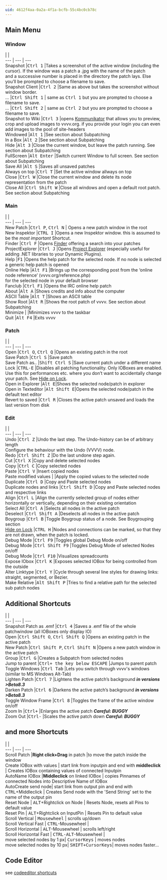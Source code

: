 ```yaml
---
uid: 4612f4aa-0a2a-4f1a-bcfb-55c4bc0cb78c
---
```


## Main Menu
### Window
   |   |   
--- | --- | ---  
Snapshot    |<kbd>Ctrl 1</kbd> 	|Takes a screenshot of the active window (including the cursor). If the window was a patch a .jpg with the name of the patch<br> and a successive number is placed in the directory the patch lays. Else you’ll be prompted to choose a filename to save.  
Snapshot Client 	|<kbd>Ctrl 2</kbd> 	|Same as above but takes the screenshot without window border.  
...   |<kbd>Ctrl Shift 1</kbd> | same as <kbd>Ctrl 1</kbd> but you are prompted to choose a filename to save.  
...   |<kbd>Ctrl Shift 2</kbd> | same as <kbd>Ctrl 2</kbd> but you are prompted to choose a filename to save.  
Snapshot to Wiki        |<kbd>Ctrl 3</kbd>  |opens [Kommunikator](xref:1765bb2b-f698-405a-b207-a995995fb52b) that allows you to preview, crop and upload images to vvvv.org. if you provide your login you can even add images to the pool of site-headers  
Windowed		|<kbd>Alt 1</kbd> 	|See section about Subpatching  
In a Box |<kbd>Alt 2</kbd> 	|See section about Subpatching  
Hide 	|<kbd>Alt 3</kbd> 	|Close the current window, but leave the patch running. See section about Subpatching  
FullScreen 	|<kbd>Alt Enter</kbd> 	|Switch current Window to full screen. See section about Subpatching  
Save All 	|<kbd>Alt S</kbd> 	|Saves all unsaved patches  
Always on top       |<kbd>Ctrl T</kbd>  |Set the active window allways on top  
Close 	|<kbd>Ctrl W</kbd> 	|Close the current window and delete its node representation from the patch  
Close All 	|<kbd>Ctrl Shift W</kbd> 	|Close all windows and open a default root patch. See section about Subpatching  


### Main
   |   |   
--- | --- | ---  
New Patch |<kbd>Ctrl P</kbd>, <kbd>Ctrl N</kbd> | Opens a new patch window in the root  
New Inspektor 	|<kbd>CTRL I</kbd> 	|Opens a new Inspektor window. this is assumed to be the *most important* Shortcut.  
Finder |<kbd>Ctrl F</kbd> 	|Opens [Finder](xref:869d5933-4693-4b32-a7f3-5b7cfcc3a07f) offering a search into your patches  
ProjectExplorer    |<kbd>Ctrl J</kbd> 	|Opens [Project Explorer](xref:721e9e4b-dec5-4786-878e-3efc4f09c5e7) (especially useful for adding .NET libraries to your Dynamic Plugins).  
Help 	|<kbd>F1</kbd> 	|Opens the help patch for the selected node. If no node is selected a generic help patch is opened  
Online Help 	|<kbd>Alt F1</kbd> |Brings up the corresponding post from the ‘online node reference’ (vvvv.org/reference.php) <br>for the selected node in your default browser  
Fanclub 	|<kbd>Ctrl F1</kbd> 	|Opens the IRC online help patch  
About 		|<kbd>Alt A</kbd> |Shows credits and info about the computer  
ASCII Table |<kbd>Alt T</kbd> |Shows an ASCII table  
Show Root 	|<kbd>Alt R</kbd> 	|Shows the root patch of vvvv. See section about Subpatching  
Minimize 	|	|Minimizes vvvv to the taskbar  
Quit 	|<kbd>Alt F4</kbd> 	|Exits vvvv  


### Patch
   |   |   
--- | --- | ---  
Open 	|<kbd>Ctrl O</kbd>, <kbd>Ctrl Q</kbd> 	|Opens an existing patch in the root  
Save Patch 	|<kbd>Ctrl S</kbd> 	|Save patch  
Save Patch as.. 	|<kbd>Shift Ctrl S</kbd> 	|Save current patch under a different name  
Lock 	|<kbd>CTRL-E</kbd> 	|Disables all patching functionality. Only IOBoxes are enabled. Use this for performances etc. where you don’t want to accidentally change your patch. See [Hide on Lock](xref:10b82e0c-720a-48e1-91e4-d8c65d2c3be1#hiding-vs-closing-a-patch).  
Open in Explorer |<kbd>Alt E</kbd>|Shows the selected node/patch in explorer  
Open in Texteditor |<kbd>Alt Shift E</kbd>|Opens the selected node/patch in the default text editor  
Revert to saved 	|<kbd>Ctrl R</kbd> 	|Closes the active patch unsaved and loads the last version from disk  


### Edit
   |   |   
--- | --- | ---  
Undo 	|<kbd>Ctrl Z</kbd> 	|Undo the last step. The Undo-history can be of arbitrary length  <br>Configure the behaviour with the <span class="node">Undo (VVVV)</span> node.  
Redo 	|<kbd>Ctrl Shift Z</kbd> 	|Do the last undone step again.  
Cut 	|<kbd>Ctrl X</kbd> 	|Copy and delete selected nodes  
Copy 	|<kbd>Ctrl C</kbd> 	|Copy selected nodes  
Paste 	|<kbd>Ctrl V</kbd> 	|Insert copied nodes  
Paste modified values 	| 	|Apply the copied values to the selected node  
Duplicate 	|<kbd>Ctrl D</kbd> 	|Copy and Paste selected nodes  
Duplicate nodes and links 	|<kbd>Ctrl Shift D</kbd> 	|Copy and Paste selected nodes and respective links  
Align 	|<kbd>Ctrl L</kbd> 	|Align the currently selected group of nodes either horizontally or vertically, depending on their existing orientation  
Select All 	|<kbd>Ctrl A</kbd> 	|Selects all nodes in the active patch  
Deselect 	|<kbd>Ctrl Shift A</kbd> 	|Deselects all nodes in the active patch  
Boygroup 	|<kbd>Ctrl B</kbd> 	|Toggle Boygroup status of a node. See Boygrouping section  
[Hide on Lock](xref:10b82e0c-720a-48e1-91e4-d8c65d2c3be1#hiding-vs-closing-a-patch) 	|<kbd>CTRL H</kbd> 	|Nodes and connections can be marked, so that they are not drawn, when the patch is locked.  
Debug Mode 	|<kbd>Ctrl F9</kbd> 	|Toggles global Debug Mode on/off  
Debug Mode 	|<kbd>Ctrl Shift F9</kbd> 	|Toggles Debug Mode of selected Nodes on/off  
Debug Mode 	|<kbd>Ctrl F10</kbd> 	|Visualizes spreadcounts  
Expose IObox 	|<kbd>Ctrl K</kbd> 	|Exposes selected IOBox for being controlled from the outside  
Alter Linktype 	|<kbd>Ctrl Y</kbd> 	|Cycle through several line styles for drawing links: straight, segmented, or Bezier.  
Make Relative 	|<kbd>Alt Shift P</kbd> 	|Tries to find a relative path for the selected sub patch nodes  


## Additional Shortcuts
   |   |   
--- | --- | ---  
Snapshot Patch as .emf  |<kbd>Ctrl 4</kbd> 	|Saves a .emf file of the whole patchwindow (all IOBoxes only display IO)  
Open 	|<kbd>Ctrl Shift O</kbd>, <kbd>Ctrl Shift Q</kbd> 	|Opens an existing patch in the active patch  
New Patch 	|<kbd>Ctrl Shift P</kbd>, <kbd>Ctrl Shift N</kbd> 	|Opens a new patch window in the active patch  
Group 	|<kbd>Ctrl G</kbd> 	|Creates a Subpatch from selected nodes   
Jump to parent  |<kbd>Ctrl+ the key below ESCAPE</kbd>	|Jumps to parent patch  
Toggle Windows 	|<kbd>Ctrl Tab</kbd> 	|Lets you switch through vvvv's windows (similar to MS Windows Alt-Tab)  
Lighten Patch 	|<kbd>Ctrl 7</kbd> 	|Lightens the active patch’s background ***in versions >Beta8.3***  
Darken Patch 	|<kbd>Ctrl 6</kbd> 	|Darkens the active patch’s background ***in versions >Beta8.3***  
Toggle Window Frame	|<kbd>Ctrl 8</kbd> 	|Toggles the frame of the active window on/off  
Zoom In  	|<kbd>Ctrl</kbd><kbd>+</kbd> 	|Enlarges the active patch ***Careful: BUGGY***  
Zoom Out 	|<kbd>Ctrl</kbd><kbd>-</kbd> 	|Scales the active patch down ***Careful: BUGGY***  

## and more Shortcuts
   |   |   
--- | --- | ---  
Scroll Patch 	|**Right click+Drag** in patch |to move the patch inside the window  
Create IOBox with values | start link from inputpin and end with **middleclick** | Creates IOBox containing values of connected Inputpin  
AutoName IOBox |**Middleclick** on linked IOBox | copies Pinnames of connected Nodes into Descriptive Name of IOBox  
AutoCreate send node| start link from output pin and end with <kbd>CTRL</kbd>+Middleclick | Creates Send node with the 'Send String' set to the name of the output pin  
Reset Node    | <kbd>ALT</kbd>+Rightclick on Node 	| Resets Node, resets all Pins to default value  
Reset Pin    | <kbd>ALT</kbd>+Rightclick on InputPin | Resets Pin to default value  
Scroll Vertical    | <kbd>Mousewheel</kbd> 	| scrolls up/down  
Scroll Vertical Fast   | <kbd>CTRL</kbd>-Mousewheel 	|    
Scroll Horizontal    | <kbd>ALT</kbd>-Mousewheel 	| scrolls left/right  
Scroll Horizontal Fast   | <kbd>CTRL-ALT</kbd>-Mousewheel 	|    
move selected nodes by 1 px| <kbd>CursorKeys</kbd> | moves nodes  
move selected nodes by 10 px| <kbd>SHIFT+CursorKeys</kbd>| moves nodes faster...


## Code Editor
see [codeeditor shortcuts](xref:117e3ffc-1547-4470-8c49-f966d99bc031)  